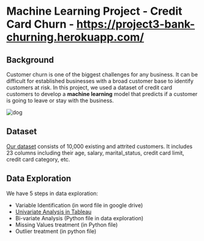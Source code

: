 # Machine Learning Project - Credit Card Churn - https://project3-bank-churning.herokuapp.com/

## Background

Customer churn is one of the biggest challenges for any business. It can be difficult for established businesses with a broad customer base to identify customers at risk. In this project, we used a dataset of credit card customers to develop a **machine learning** model that predicts if a customer is going to leave or stay with the business.

![dog](Images/have_to_go.jpg)

## Dataset

[Our dataset](https://www.kaggle.com/sakshigoyal7/credit-card-customers) consists of 10,000 existing and attrited customers. It includes 23 columns including their age, salary, marital_status, credit card limit, credit card category, etc.

## Data Exploration

We have 5 steps in data exploration:

- Variable Identification (in word file in google drive)
- [Univariate Analysis in Tableau](https://public.tableau.com/profile/franz.kiel#!/vizhome/Credit_Card_Churn/CreditCardChurn)
- Bi-variate Analysis (Python file in data exploration)
- Missing Values treatment (in Python file)
- Outlier treatment (in python file)
